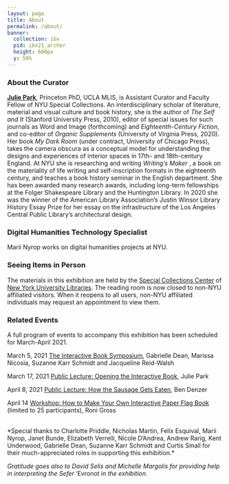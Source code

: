 ```yaml
---
layout: page
title: About
permalink: /about/
banner:
  collection: ibx
  pid: ibx21_archer
  height: 600px
  y: 50%
---
```


### About the Curator

**[Julie Park](http://www.juliepark.space)**, Princeton PhD, UCLA MLIS, is Assistant Curator and Faculty Fellow of NYU Special Collections. An interdisciplinary scholar of literature, material and visual culture and book history, she is the author of <i>The Self and It</i> (Stanford University Press, 2010), editor of special issues for such journals as Word and Image (forthcoming) and <i>Eighteenth-Century Fiction</i>, and co-editor of <i>Organic Supplements</i> (University of Virginia Press, 2020). Her book <i>My Dark Room</i> (under contract, University of Chicago Press), takes the camera obscura as a conceptual model for understanding the designs and experiences of interior spaces in 17th- and 18th-century England. At NYU she is researching and writing <i>Writing’s Maker</i> , a book on the materiality of life writing and self-inscription formats in the eighteenth century, and teaches a book history seminar in the English department. She has been awarded many research awards, including long-term fellowships at the Folger Shakespeare Library and the Huntington Library. In 2020 she was the winner of the American Library Association’s Justin Winsor Library History Essay Prize for her essay on the infrastructure of the Los Angeles Central Public Library’s architectural design.


### Digital Humanities Technology Specialist

Marii Nyrop works on digital humanities projects at NYU.

### Seeing Items in Person

The materials in this exhibition are held by the <a href="https://library.nyu.edu/locations/special-collections-center/">Special Collections Center</a> of <a href="https://library.nyu.edu">New York University Libraries</a>. The reading room is now closed to non-NYU affiliated visitors. When it reopens to all users, non-NYU affiliated individuals may request an appointment to view them.

### Related Events
A full program of events to accompany this exhibition has been scheduled for March-April 2021.

March 5, 2021
<a href="https://www.eventbrite.com/e/interactive-book-symposium-tickets-140949500751" target="_none">The Interactive Book Symposium</a>, Gabrielle Dean, Marissa Nicosia, Suzanne Karr Schmidt and Jacqueline Reid-Walsh

March 17, 2021
<a href="https://www.eventbrite.com/e/opening-the-interactive-book-tickets-141179003199" target="_none">Public Lecture: Opening the Interactive Book</a>, Julie Park

April 8, 2021
<a href="https://www.eventbrite.com/e/how-the-sausage-gets-eaten-artists-books-as-an-interactive-medium-tickets-141190902791" target="_none">Public Lecture: How the Sausage Gets Eaten</a>, Ben Denzer

April 14
<a href="https://www.eventbrite.com/e/how-to-make-your-own-interactive-paper-flag-book-tickets-141194000055" target="_none">Workshop: How to Make Your Own Interactive Paper Flag Book</a> (limited to 25 participants), Roni Gross



<br>
*Special thanks to Charlotte Priddle, Nicholas Martin, Felix Esquival, Marii Nyrop, Janet Bunde, Elizabeth Verrelli, Nicole D’Andrea, Andrew Rarig, Kent Underwood, Gabrielle Dean, Suzanne Karr Schmidt and Curtis Small for their much-appreciated roles in supporting this exhibition.*

*Gratitude goes also to David Selis and Michelle Margolis for providing help in interpreting the Sefer* ‘Evronot *in the exhibition.*

